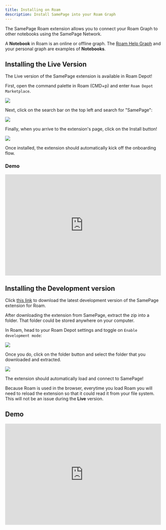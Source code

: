 ```yaml
---
title: Installing on Roam
description: Install SamePage into your Roam Graph
---
```


The SamePage Roam extension allows you to connect your Roam Graph to other notebooks using the SamePage Network.

A **Notebook** in Roam is an online or offline graph. The [Roam Help Graph](https://roamresearch.com/#/app/help/page/fCaJekIoX) and your personal graph are examples of **Notebooks**.

## Installing the Live Version

The Live version of the SamePage extension is available in Roam Depot!

First, open the command palette in Roam (CMD+p) and enter `Roam Depot Marketplace`.

![](/images/install/roam-live-1.png)

Next, click on the search bar on the top left and search for "SamePage":

![](/images/install/roam-live-2.png)

Finally, when you arrive to the extension's page, click on the Install button!

![](/images/install/roam-live-3.png)

Once installed, the extension should automatically kick off the onboarding flow.

### Demo

<div style="position: relative; padding-bottom: 64.5933014354067%; height: 0;"><iframe src="https://www.loom.com/embed/6ad21a2983ce43b6bcc2acdbe8b7ff4f" frameborder="0" webkitallowfullscreen="true" mozallowfullscreen="true" allowfullscreen="true" style="position: absolute; top: 0; left: 0; width: 100%; height: 100%;"></iframe></div>

## Installing the Development version

Click [this link](https://samepage.network/extensions/roam.zip) to download the latest development version of the SamePage extension for Roam.

After downloading the extension from SamePage, extract the zip into a folder. That folder could be stored anywhere on your computer.

In Roam, head to your Roam Depot settings and toggle on `Enable development mode`:

![](/images/install/roam-3.png)

Once you do, click on the folder button and select the folder that you downloaded and extracted.

![](/images/install/roam-4.png)

The extension should automatically load and connect to SamePage!

Because Roam is used in the browser, everytime you load Roam you will need to reload the extension so that it could read it from your file system. This will not be an issue during the **Live** version.

## Demo

<div style="position: relative; padding-bottom: 64.5933014354067%; height: 0;"><iframe src="https://www.loom.com/embed/0f755b4bb1d14f419e8382ea8cb9d220" frameborder="0" webkitallowfullscreen="true" mozallowfullscreen="true" allowfullscreen="true" style="position: absolute; top: 0; left: 0; width: 100%; height: 100%;"></iframe></div>
